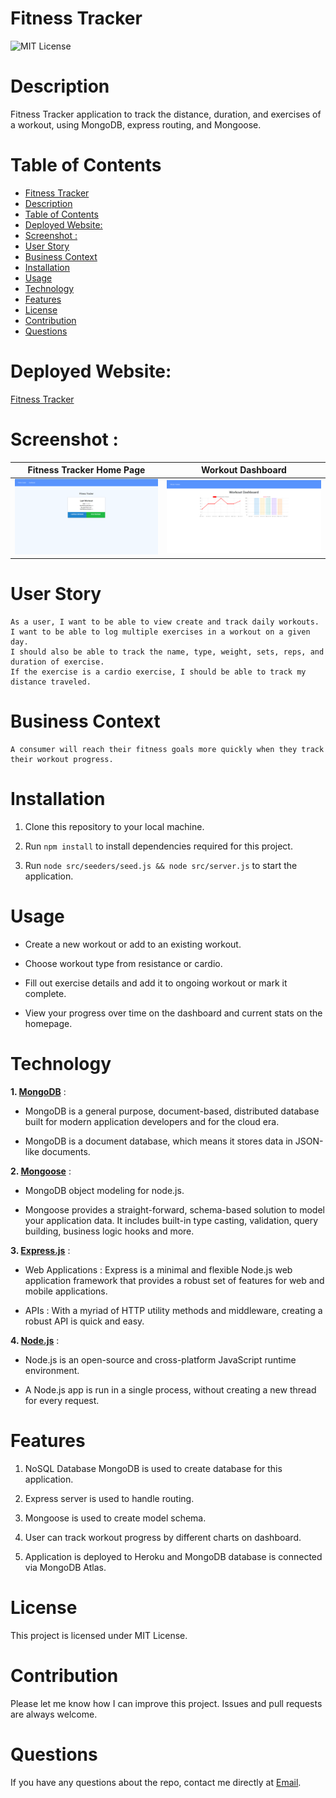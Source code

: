 # Fitness Tracker

![MIT License](https://img.shields.io/badge/license-MIT-green)

# Description

Fitness Tracker application to track the distance, duration, and exercises of a workout, using MongoDB, express routing, and Mongoose.

# Table of Contents

- [Fitness Tracker](#fitness-tracker)
- [Description](#description)
- [Table of Contents](#table-of-contents)
- [Deployed Website:](#deployed-website)
- [Screenshot :](#screenshot-)
- [User Story](#user-story)
- [Business Context](#business-context)
- [Installation](#installation)
- [Usage](#usage)
- [Technology](#technology)
- [Features](#features)
- [License](#license)
- [Contribution](#contribution)
- [Questions](#questions)

# Deployed Website:

[Fitness Tracker](https://powerful-lake-63027.herokuapp.com/?id=60f2a3bae87aeb00205a0d1b)

# Screenshot :

| Fitness Tracker Home Page                                  | Workout Dashboard                                                             |
| ---------------------------------------------------------- | ----------------------------------------------------------------------------- |
| ![Fitness Tracker](./src/public/images/FitnessTracker.png) | ![Fitness Tracker Dashboard](./src/public/images/FitnessTrackerDashboard.png) |

# User Story

```
As a user, I want to be able to view create and track daily workouts.
I want to be able to log multiple exercises in a workout on a given day.
I should also be able to track the name, type, weight, sets, reps, and duration of exercise.
If the exercise is a cardio exercise, I should be able to track my distance traveled.
```

# Business Context

```
A consumer will reach their fitness goals more quickly when they track their workout progress.
```

# Installation

1. Clone this repository to your local machine.

2. Run `npm install` to install dependencies required for this project.

3. Run `node src/seeders/seed.js && node src/server.js` to start the application.

# Usage

- Create a new workout or add to an existing workout.

- Choose workout type from resistance or cardio.

- Fill out exercise details and add it to ongoing workout or mark it complete.

- View your progress over time on the dashboard and current stats on the homepage.

# Technology

**1. [MongoDB](https://www.mongodb.com/)** :

- MongoDB is a general purpose, document-based, distributed database built for modern application developers and for the cloud era.

- MongoDB is a document database, which means it stores data in JSON-like documents.

**2. [Mongoose](https://mongoosejs.com/)** :

- MongoDB object modeling for node.js.

- Mongoose provides a straight-forward, schema-based solution to model your application data. It includes built-in type casting, validation, query building, business logic hooks and more.

**3. [Express.js](https://expressjs.com/)** :

- Web Applications : Express is a minimal and flexible Node.js web application framework that provides a robust set of features for web and mobile applications.

- APIs : With a myriad of HTTP utility methods and middleware, creating a robust API is quick and easy.

**4. [Node.js](https://nodejs.org/en/)** :

- Node.js is an open-source and cross-platform JavaScript runtime environment.

- A Node.js app is run in a single process, without creating a new thread for every request.

# Features

1. NoSQL Database MongoDB is used to create database for this application.

2. Express server is used to handle routing.

3. Mongoose is used to create model schema.

4. User can track workout progress by different charts on dashboard.

5. Application is deployed to Heroku and MongoDB database is connected via MongoDB Atlas.

# License

This project is licensed under MIT License.

# Contribution

Please let me know how I can improve this project. Issues and pull requests are always welcome.

# Questions

If you have any questions about the repo,
contact me directly at [Email](mailto:hakelcam@gmail.com).
